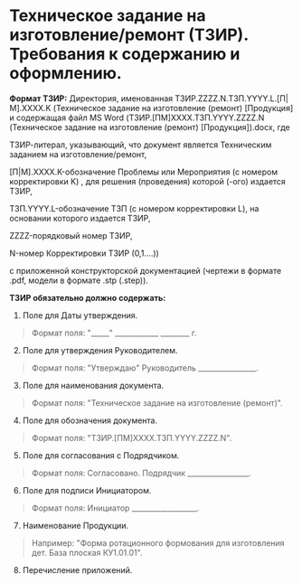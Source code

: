 # Техническое задание на изготовление/ремонт (ТЗИР). Требования к содержанию и оформлению.

**Формат ТЗИР:** Директория, именованная ТЗИР.ZZZZ.N.ТЗП.YYYY.L.[П|М].ХХХХ.K (Техническое задание на изготовление (ремонт) [Продукция] и содержащая файл MS Word (ТЗИР.[ПМ]ХХХХ.ТЗП.YYYY.ZZZZ.N (Техническое задание на изготовление (ремонт) [Продукция]).docx, где 

ТЗИР-литерал, указывающий, что документ является Техническим заданием на изготовление/ремонт, 

[П|М].XXXX.K-обозначение Проблемы или Мероприятия (с номером корректировки K) , для решения (проведения) которой (-ого) издается ТЗИР, 

ТЗП.YYYY.L-обозначение ТЗП (с номером корректировки L), на основании которого издается ТЗИР, 

ZZZZ-порядковый номер ТЗИР, 

N-номер Корректировки ТЗИР (0,1....)) 

с приложенной конструкторской документацией (чертежи в формате .pdf, модели в формате .stp (.step)).

**ТЗИР обязательно должно содержать:**

1.    Поле для Даты утверждения.
>Формат поля: "_____" ____________ ________ г.

2.    Поле для утверждения Руководителем.
>Формат поля: "Утверждаю" Руководитель ________________.

3.    Поле для наименования документа.
>Формат поля: "Техническое задание на изготовление (ремонт)".

4.    Поле для обозначения документа.
>Формат поля: "ТЗИР.[ПМ]ХХХХ.ТЗП.YYYY.ZZZZ.N".

5.    Поле для согласования с Подрядчиком.
>Формат поля: Согласовано. Подрядчик _________________.

6.    Поле для подписи Инициатором.
>Формат поля: Инициатор __________________.

7.    Наименование Продукции.
>Например: "Форма ротационного формования для изготовления дет. База плоская КУ1.01.01".

8.    Перечисление приложений.
